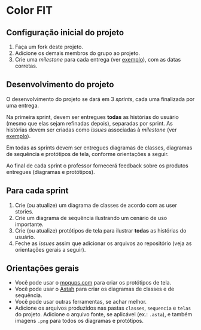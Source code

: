# Color FIT

## Configuração inicial do projeto

1. Faça um fork deste projeto.
2. Adicione os demais membros do grupo ao projeto.
3. Crie uma *milestone* para cada entrega (ver [exemplo](https://github.com/rodrigorgs/mata62-projeto/milestones)), com as datas corretas.

## Desenvolvimento do projeto

O desenvolvimento do projeto se dará em 3 *sprints*, cada uma finalizada por uma entrega.

Na primeira sprint, devem ser entregues **todas** as histórias do usuário (mesmo que elas sejam refinadas depois), separadas por sprint. As histórias devem ser criadas como *issues* associadas à *milestone* (ver [exemplo](https://github.com/rodrigorgs/mata62-projeto/issues/1)).

Em todas as sprints devem ser entregues diagramas de classes, diagramas de sequência e protótipos de tela, conforme orientações a seguir.

Ao final de cada sprint o professor fornecerá feedback sobre os produtos entregues (diagramas e protótipos).

## Para cada sprint

1. Crie (ou atualize) um diagrama de classes de acordo com as user stories.
2. Crie um diagrama de sequência ilustrando um cenário de uso importante.
3. Crie (ou atualize) protótipos de tela para ilustrar **todas** as histórias do usuário.
4. Feche as *issues* assim que adicionar os arquivos ao repositório (veja as orientações gerais a seguir).

## Orientações gerais

- Você pode usar o [moqups.com](https://moqups.com/) para criar os protótipos de tela.
- Você pode usar o [Astah](https://astah.net/) para criar os diagramas de classes e de sequência.
- Você pode usar outras ferramentas, se achar melhor.
- Adicione os arquivos produzidos nas pastas `classes`, `sequencia` e `telas` do projeto. Adicione o arquivo fonte, se aplicável (ex.: `.asta`), e também imagens `.png` para todos os diagramas e protótipos.
